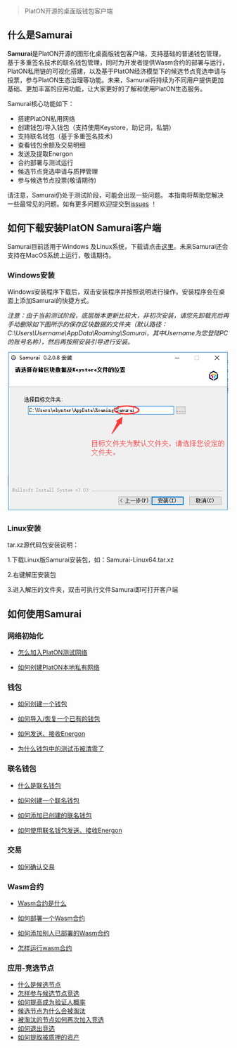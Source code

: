 > PlatON开源的桌面版钱包客户端

## 什么是Samurai

**Samurai**是PlatON开源的图形化桌面版钱包客户端，支持基础的普通钱包管理，基于多重签名技术的联名钱包管理，同时为开发者提供Wasm合约的部署与运行，PlatON私用链的可视化搭建，以及基于PlatON经济模型下的候选节点竞选申请与投票，参与PlatON生态治理等功能。未来，Samurai将持续为不同用户提供更加基础、更加丰富的应用功能，让大家更好的了解和使用PlatON生态服务。

Samurai核心功能如下：

- 搭建PlatON私用网络
- 创建钱包/导入钱包（支持使用Keystore，助记词，私钥）
- 支持联名钱包（基于多重签名技术）
- 查看钱包余额及交易明细
- 发送及提取Energon
- 合约部署与测试运行
- 候选节点竞选申请与质押管理
- 参与候选节点投票(敬请期待)

请注意，Samurai仍处于测试阶段，可能会出现一些问题。 本指南将帮助您解决一些最常见的问题。如有更多问题欢迎提交到[issues](https://github.com/PlatONnetwork/wiki/issues) ！


## 如何下载安装PlatON Samurai客户端

Samurai目前适用于Windows 及Linux系统，下载请点击[这里](https://github.com/PlatONnetwork/Samurai/releases)。未来Samurai还会支持在MacOS系统上运行，敬请期待。

### Windows安装

Windows安装程序下载后，双击安装程序并按照说明进行操作。安装程序会在桌面上添加Samurai的快捷方式。

*注意：由于当前测试阶段，底层版本更新比较大，非初次安装，请您先卸载完后再手动删除如下图所示的保存区块数据的文件夹（默认路径：C:\Users\Username\AppData\Roaming\Samurai，其中Username为您登陆PC的账号名称），然后再按照安装引导进行安装。*



![Image text](platon-samurai/image/Keystore_address-cn.png)


### Linux安装

tar.xz源代码包安装说明：

1.下载Linux版Samurai安装包，如：Samurai-Linux64.tar.xz

2.右键解压安装包

3.进入解压的文件夹，双击可执行文件Samurai即可打开客户端

## 如何使用Samurai

### 网络初始化

- [怎么加入PlatON测试网络](zh-cn/platon-samurai/_网络初始化#怎么加入PlatON测试网络)

- [如何创建PlatON本地私有网络](zh-cn/platon-samurai/_网络初始化#如何创建PlatON本地私有网络)

### 钱包

- [如何创建一个钱包](zh-cn/platon-samurai/_钱包#如何创建一个钱包)

- [如何导入/恢复一个已有的钱包](zh-cn/platon-samurai/_钱包#%e5%a6%82%e4%bd%95%e5%af%bc%e5%85%a5%e6%81%a2%e5%a4%8d%e4%b8%80%e4%b8%aa%e5%b7%b2%e6%9c%89%e7%9a%84%e9%92%b1%e5%8c%85)

- [如何发送、接收Energon](zh-cn/platon-samurai/_钱包#%e5%a6%82%e4%bd%95%e5%8f%91%e9%80%81%e3%80%81%e6%8e%a5%e6%94%b6-energon)

- [为什么钱包中的测试币被清零了](zh-cn/platon-samurai/_钱包#为什么钱包中的测试币被清零了)

### 联名钱包

- [什么是联名钱包](zh-cn/platon-samurai/_联名钱包#什么是联名钱包)

- [如何创建一个联名钱包](zh-cn/platon-samurai/_联名钱包#如何创建一个联名钱包)

- [如何添加已创建的联名钱包](zh-cn/platon-samurai/_联名钱包#如何添加已创建的联名钱包)

- [如何使用联名钱包发送、接收Energon](zh-cn/platon-samurai/_联名钱包#如何使用联名钱包发送、接收Energon)

### 交易

- [如何确认交易](zh-cn/platon-samurai/_交易#如何确认交易)

### Wasm合约

- [Wasm合约是什么](zh-cn/platon-samurai/_Wasm合约#Wasm合约是什么)

- [如何部署一个Wasm合约](zh-cn/platon-samurai/_Wasm合约#如何部署一个Wasm合约)

- [如何添加别人已部署的Wasm合约](zh-cn/platon-samurai/_Wasm合约#如何添加别人已部署的合约)

- [怎样运行wasm合约](zh-cn/platon-samurai/_Wasm合约#怎样运行Wasm合约)

### 应用-竞选节点
- [什么是候选节点](zh-cn/platon-samurai/_竞选节点#什么是候选节点)
- [怎样参与候选节点竞选](zh-cn/platon-samurai/_竞选节点#怎样参与候选节点竞选)
- [如何提高成为验证人概率](zh-cn/platon-samurai/_竞选节点#如何提高成为验证人概率)
- [候选节点为什么会被淘汰](zh-cn/platon-samurai/_竞选节点#候选节点为什么会被淘汰)
- [被淘汰的节点如何再次加入竞选](zh-cn/platon-samurai/_竞选节点#被淘汰的节点如何再次加入竞选)
- [如何退出竞选](zh-cn/platon-samurai/_竞选节点#如何退出竞选)
- [如何提取被质押的资产](zh-cn/platon-samurai/_竞选节点#如何提取被质押的资产)

